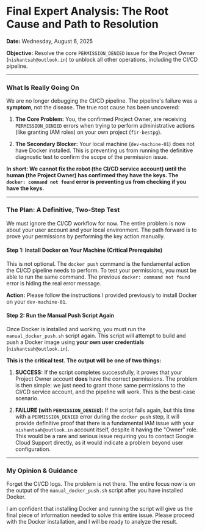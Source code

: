 # Final Expert Analysis: The Root Cause and Path to Resolution

**Date:** Wednesday, August 6, 2025

**Objective:** Resolve the core `PERMISSION_DENIED` issue for the Project Owner (`nishantsah@outlook.in`) to unblock all other operations, including the CI/CD pipeline.

---

### What Is Really Going On

We are no longer debugging the CI/CD pipeline. The pipeline's failure was a **symptom**, not the disease. The true root cause has been uncovered:

1.  **The Core Problem:** You, the confirmed Project Owner, are receiving `PERMISSION_DENIED` errors when trying to perform administrative actions (like granting IAM roles) on your own project (`fir-bestpg`).

2.  **The Secondary Blocker:** Your local machine (`dev-machine-01`) does not have Docker installed. This is preventing us from running the definitive diagnostic test to confirm the scope of the permission issue.

**In short: We cannot fix the robot (the CI/CD service account) until the human (the Project Owner) has confirmed they have the keys. The `docker: command not found` error is preventing us from checking if you have the keys.**

---

### The Plan: A Definitive, Two-Step Test

We must ignore the CI/CD workflow for now. The entire problem is now about your user account and your local environment. The path forward is to prove your permissions by performing the key action manually.

#### Step 1: Install Docker on Your Machine (Critical Prerequisite)

This is not optional. The `docker push` command is the fundamental action the CI/CD pipeline needs to perform. To test your permissions, you must be able to run the same command. The previous `docker: command not found` error is hiding the real error message.

**Action:** Please follow the instructions I provided previously to install Docker on your `dev-machine-01`.

#### Step 2: Run the Manual Push Script Again

Once Docker is installed and working, you must run the `manual_docker_push.sh` script again. This script will attempt to build and push a Docker image using **your own user credentials** (`nishantsah@outlook.in`).

**This is the critical test. The output will be one of two things:**

1.  **SUCCESS:** If the script completes successfully, it proves that your Project Owner account **does** have the correct permissions. The problem is then simple: we just need to grant those same permissions to the CI/CD service account, and the pipeline will work. This is the best-case scenario.

2.  **FAILURE (with `PERMISSION_DENIED`):** If the script fails again, but this time with a `PERMISSION_DENIED` error during the `docker push` step, it will provide definitive proof that there is a fundamental IAM issue with your `nishantsah@outlook.in` account itself, despite it having the "Owner" role. This would be a rare and serious issue requiring you to contact Google Cloud Support directly, as it would indicate a problem beyond user configuration.

---

### My Opinion & Guidance

Forget the CI/CD logs. The problem is not there. The entire focus now is on the output of the `manual_docker_push.sh` script after you have installed Docker.

I am confident that installing Docker and running the script will give us the final piece of information needed to solve this entire issue. Please proceed with the Docker installation, and I will be ready to analyze the result.
